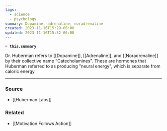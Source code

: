 ```yaml
---
tags:
  - science
  - psychology
summary: Dopamine, adrenaline, noradrenaline
created: 2023-11-16T15:29-06:00
updated: 2023-11-16T15:52-06:00
---
```

**`= this.summary`**

Dr. Huberman refers to [[Dopamine]], [[Adrenaline]], and [[Noradrenaline]] by their collective name "Catecholamines". These are hormones that Huberman referred to as producing "neural energy", which is separate from caloric energy

---
### Source
- [[Huberman Labs]]

### Related
- [[Motivation Follows Action]]